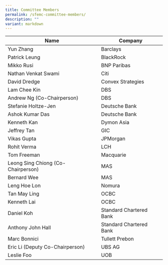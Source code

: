 ```yaml
---
title: Committee Members
permalink: /sfemc-committee-members/
description: ""
variant: markdown
---
```

| Name | Company | 
| -------- | -------- |
| Yun Zhang     | Barclays     | 
| Patrick Leung     | BlackRock     | 
| Mikko Rusi     | BNP Paribas     | 
| Nathan Venkat Swami     | Citi     | 
| David Dredge     | Convex Strategies     | 
| Lam Chee Kin     | DBS     | 
| Andrew Ng (Co-Chairperson)     | DBS     | 
| Stefanie Holtze-Jen     | Deutsche Bank     | 
| Ashok Kumar Das     | Deutsche Bank     | 
| Kenneth Kan    | Dymon Asia     | 
| Jeffrey Tan     | GIC     | 
| Vikas Gupta     | JPMorgan     | 
| Rohit Verma   | LCH     | 
| Tom Freeman   | Macquarie     | 
| Leong Sing Chiong (Co-Chairperson)     | MAS     | 
| Bernard Wee     | MAS     | 
| Leng Hoe Lon     | Nomura     | 
| Tan May Ling     | OCBC     | 
| Kenneth Lai     | OCBC     | 
| Daniel Koh     | Standard Chartered Bank     | 
| Anthony John Hall     | Standard Chartered Bank     | 
| Marc Bonnici     | Tullett Prebon     | 
| Eric Li     (Deputy Co-Chairperson)| UBS AG     | 
| Leslie Foo     | UOB     |